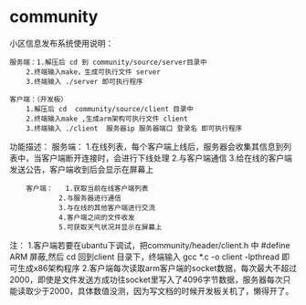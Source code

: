# community

小区信息发布系统使用说明：
	
	服务端：1.解压后 cd 到 community/source/server目录中
		2.终端输入make，生成可执行文件 server
		3.终端输入 ./server 即可执行程序

	客户端：（开发板）
		1.解压后 cd  community/source/client 目录中
		2.终端输入make ,生成arm架构可执行文件 client 
		3.终端输入 ./client  服务器ip 服务器端口 登录名 即可执行程序
功能描述：
		服务端：  1.在线列表，每个客户端上线后，服务器会收集其信息到列表中，当客户端断开连接时，会进行下线处理
				2.与客户端通信
				3.给在线的客户端发送公告，客户端收到后会显示在屏幕上

		客户端：   1.获取当前在线客户端列表
				2.与服务器进行通信
				3.与在线的其他客户端进行交流
				4.客户端之间的文件收发
				5.可获取天气状况并显示在屏幕上

注：
		1.客户端若要在ubantu下调试，把community/header/client.h 中 #define ARM 屏蔽,然后 cd 回到client 目录下，终端输入 gcc *.c -o client -lpthread 即可生成x86架构程序
		2.客户端每次读取arm客户端的socket数据，每次最大不超过2000，即使是文件发送方成功往socket里写入了4096字节数据，服务器每次只能读取少于2000，具体数值没测，因为写文档的时候开发板关机了，懒得开了。
